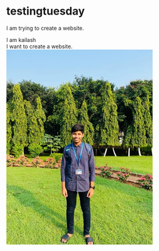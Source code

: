 # testingtuesday
I am trying to create a website.

I am kailash  
I want to create a website.  
![myself](mypic.jpg)  
